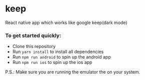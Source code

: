 # keep
React native app which works like google keep(dark mode)

### To get started quickly:

- Clone this repository
- Run `yarn install` to install all dependencies
- Run `npm run android` to spin up the android app
- Run `npm run ios` to spin up the ios app

P.S.: Make sure you are running the emulator the on your system.
